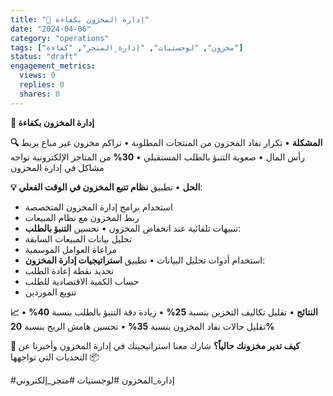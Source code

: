 ```yaml
---
title: "🔑 إدارة المخزون بكفاءة"
date: "2024-04-06"
category: "operations"
tags: ["مخزون", "لوجستيات", "إدارة_المتجر", "كفاءة"]
status: "draft"
engagement_metrics:
  views: 0
  replies: 0
  shares: 0
---
```


**🔑 إدارة المخزون بكفاءة**

**🔍 المشكلة**
• تكرار نفاد المخزون من المنتجات المطلوبة
• تراكم مخزون غير مباع يربط رأس المال
• صعوبة التنبؤ بالطلب المستقبلي
• **30%** من المتاجر الإلكترونية تواجه مشاكل في إدارة المخزون

**💡 الحل**
• تطبيق **نظام تتبع المخزون في الوقت الفعلي**:
  - استخدام برامج إدارة المخزون المتخصصة
  - ربط المخزون مع نظام المبيعات
  - تنبيهات تلقائية عند انخفاض المخزون
• تحسين **التنبؤ بالطلب**:
  - تحليل بيانات المبيعات السابقة
  - مراعاة العوامل الموسمية
  - استخدام أدوات تحليل البيانات
• تطبيق **استراتيجيات إدارة المخزون**:
  - تحديد نقطة إعادة الطلب
  - حساب الكمية الاقتصادية للطلب
  - تنويع الموردين

**📈 النتائج**
• تقليل تكاليف التخزين بنسبة **25%**
• زيادة دقة التنبؤ بالطلب بنسبة **40%**
• تقليل حالات نفاد المخزون بنسبة **35%**
• تحسين هامش الربح بنسبة **20%**

**💭 كيف تدير مخزونك حالياً؟**
شارك معنا استراتيجيتك في إدارة المخزون وأخبرنا عن التحديات التي تواجهها 📦

#إدارة_المخزون #لوجستيات #متجر_إلكتروني
